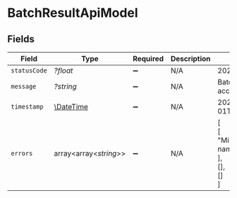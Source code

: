 # BatchResultApiModel


## Fields

| Field                                                         | Type                                                          | Required                                                      | Description                                                   | Example                                                       |
| ------------------------------------------------------------- | ------------------------------------------------------------- | ------------------------------------------------------------- | ------------------------------------------------------------- | ------------------------------------------------------------- |
| `statusCode`                                                  | *?float*                                                      | :heavy_minus_sign:                                            | N/A                                                           | 202                                                           |
| `message`                                                     | *?string*                                                     | :heavy_minus_sign:                                            | N/A                                                           | Batch operation accepted                                      |
| `timestamp`                                                   | [\DateTime](https://www.php.net/manual/en/class.datetime.php) | :heavy_minus_sign:                                            | N/A                                                           | 2021-01-01T01:01:01.000Z                                      |
| `errors`                                                      | array<array<*string*>>                                        | :heavy_minus_sign:                                            | N/A                                                           | [<br/>[<br/>"Missing field: name"<br/>],<br/>[],<br/>[]<br/>] |